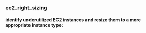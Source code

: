 ### ec2_right_sizing
#### identify underutilized EC2 instances and resize them to a more appropriate instance type:
